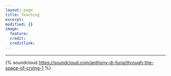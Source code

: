 ```yaml
---
layout: page
title: Teaching
excerpt: 
modified: {} 
image:
  feature: 
  credit: 
  creditlink: 
---
```


---
{% soundcloud https://soundcloud.com/anthony-di-furia/through-the-space-of-crying-1 %}




